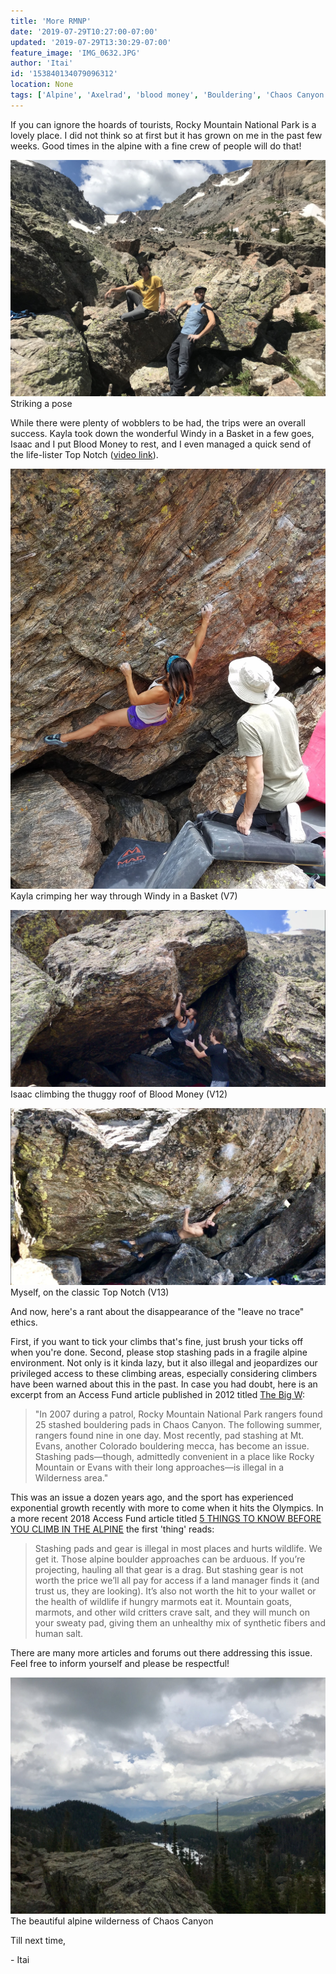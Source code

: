 ```yaml
---
title: 'More RMNP'
date: '2019-07-29T10:27:00-07:00'
updated: '2019-07-29T13:30:29-07:00'
feature_image: 'IMG_0632.JPG'
author: 'Itai'
id: '153840134079096312'
location: None
tags: ['Alpine', 'Axelrad', 'blood money', 'Bouldering', 'Chaos Canyon', 'Climbing', 'Colorado', 'ethics', 'leave no trace', 'pad', 'RMNP', 'stashing', 'top notch', 'v13']
---
```

If you can ignore the hoards of tourists, Rocky Mountain National Park is a lovely place. I did not think so at first but it has grown on me in the past few weeks. Good times in the alpine with a fine crew of people will do that!

![image alt](/images/IMG_0632.JPG)Striking a pose

While there were plenty of wobblers to be had, the trips were an overall success. Kayla took down the wonderful Windy in a Basket in a few goes, Isaac and I put Blood Money to rest, and I even managed a quick send of the life-lister Top Notch ([video link](/images/f68S6CJ5vKg)).

![image alt](/images/IMG_0515.JPG)Kayla crimping her way through Windy in a Basket (V7)

![image alt](/images/IMG_0655.jpg)Isaac climbing the thuggy roof of Blood Money (V12)

![image alt](/images/IMG_0656.jpg)Myself, on the classic Top Notch (V13)

And now, here's a rant about the disappearance of the "leave no trace" ethics.

First, if you want to tick your climbs that's fine, just brush your ticks off when you're done. Second, please stop stashing pads in a fragile alpine environment. Not only is it kinda lazy, but it also illegal and jeopardizes our privileged access to these climbing areas, especially considering climbers have been warned about this in the past. In case you had doubt, here is an excerpt from an Access Fund article published in 2012 titled [The Big W](/images/Spring%20VT%2013_Final.pdf):

> "In 2007 during a patrol, Rocky Mountain National Park rangers found 25 stashed bouldering pads in Chaos Canyon. The following summer, rangers found nine in one day. Most recently, pad stashing at Mt. Evans, another Colorado bouldering mecca, has become an issue. Stashing pads—though, admittedly convenient in a place like Rocky Mountain or Evans with their long approaches—is illegal in a Wilderness area."

This was an issue a dozen years ago, and the sport has experienced exponential growth recently with more to come when it hits the Olympics. In a more recent 2018 Access Fund article titled [5 THINGS TO KNOW BEFORE YOU CLIMB IN THE ALPINE](/images/5-things-to-know-before-you-climb-in-the-alpine) the first 'thing' reads:

> Stashing pads and gear is illegal in most places and hurts wildlife. We get it. Those alpine boulder approaches can be arduous. If you’re projecting, hauling all that gear is a drag. But stashing gear is not worth the price we’ll all pay for access if a land manager finds it (and trust us, they are looking). It’s also not worth the hit to your wallet or the health of wildlife if hungry marmots eat it. Mountain goats, marmots, and other wild critters crave salt, and they will munch on your sweaty pad, giving them an unhealthy mix of synthetic fibers and human salt.

There are many more articles and forums out there addressing this issue. Feel free to inform yourself and please be respectful!

![image alt](/images/IMG_0490.jpg)The beautiful alpine wilderness of Chaos Canyon

Till next time,

\- Itai


